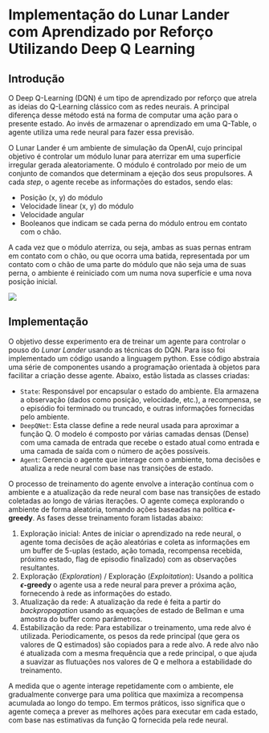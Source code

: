 # Implementação do Lunar Lander com Aprendizado por Reforço Utilizando Deep Q Learning

## Introdução

O Deep Q-Learning (DQN) é um tipo de aprendizado por reforço que atrela as ideias do Q-Learning clássico com as redes neurais. A principal diferença desse método está na forma de computar uma ação para o presente estado. Ao invés de armazenar o aprendizado em uma Q-Table, o agente utiliza uma rede neural para fazer essa previsão.

O Lunar Lander é um ambiente de simulação da OpenAI, cujo principal objetivo é controlar um módulo lunar para aterrizar em uma superfície irregular gerada aleatoriamente. O módulo é controlado por meio de um conjunto de comandos que determinam a ejeção dos seus propulsores. A cada _step_, o agente recebe as informações do estados, sendo elas:

- Posição (x, y) do módulo
- Velocidade linear (x, y) do módulo
- Velocidade angular
- Booleanos que indicam se cada perna do módulo entrou em contato com o chão.

A cada vez que o módulo aterriza, ou seja, ambas as suas pernas entram em contato com o chão, ou que ocorra uma batida, representada por um contato com o chão de uma parte do módulo que não seja uma de suas perna, o ambiente é reiniciado com um numa nova superfície e uma nova posição inicial.

![](https://gymnasium.farama.org/_images/lunar_lander.gif)

## Implementação

O objetivo desse experimento era de treinar um agente para controlar o pouso do _Lunar Lander_ usando as técnicas do DQN. Para isso foi implementado um código usando a linguagem python. Esse código abstraia uma série de componentes usando a programação orientada à objetos para facilitar a criação desse agente. Abaixo, estão listada as classes criadas:

- `State`: Responsável por encapsular o estado do ambiente. Ela armazena a observação (dados como posição, velocidade, etc.), a recompensa, se o episódio foi terminado ou truncado, e outras informações fornecidas pelo ambiente.
- `DeepQNet`: Esta classe define a rede neural usada para aproximar a função Q. O modelo é composto por várias camadas densas (Dense) com uma camada de entrada que recebe o estado atual como entrada e uma camada de saída com o número de ações possíveis.
- `Agent`: Gerencia o agente que interage com o ambiente, toma decisões e atualiza a rede neural com base nas transições de estado.

O processo de treinamento do agente envolve a interação contínua com o ambiente e a atualização da rede neural com base nas transições de estado coletadas ao longo de várias iterações. O agente começa explorando o ambiente de forma aleatória, tomando ações baseadas na política **$\epsilon$-greedy**. As fases desse treinamento foram listadas abaixo:

1. Exploração inicial: Antes de iniciar o aprendizado na rede neural, o agente toma decisões de ação aleatórias e coleta as informações em um buffer de 5-uplas (estado, ação tomada, recompensa recebida, próximo estado, flag de episodio finalizado) com as observações resultantes.
2. Exploração (_Exploration_) / Exploração (_Exploitation_): Usando a política **$\epsilon$-greedy** o agente usa a rede neural para prever a próxima ação, fornecendo à rede as informações do estado.
3. Atualização da rede: A atualização da rede é feita a partir do _backpropagation_ usando as equações de estado de Bellman e uma amostra do buffer como parâmetros.
4. Estabilização da rede: Para estabilizar o treinamento, uma rede alvo é utilizada. Periodicamente, os pesos da rede principal (que gera os valores de Q estimados) são copiados para a rede alvo. A rede alvo não é atualizada com a mesma frequência que a rede principal, o que ajuda a suavizar as flutuações nos valores de Q e melhora a estabilidade do treinamento. 

A medida que o agente interage repetidamente com o ambiente, ele gradualmente converge para uma política que maximiza a recompensa acumulada ao longo do tempo. Em termos práticos, isso significa que o agente começa a prever as melhores ações para executar em cada estado, com base nas estimativas da função Q fornecida pela rede neural.

